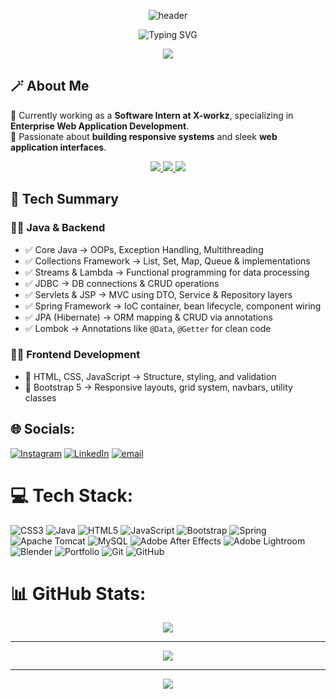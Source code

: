 <div align="center">

![header](https://capsule-render.vercel.app/api?type=venom&height=150&color=gradient&text=Vaibhav%20Naik&animation=fadeIn&textBg=false)

</div>

<p align="center">
  <img src="https://readme-typing-svg.demolab.com?font=Fira+Code&size=28&pause=1200&center=true&vCenter=true&width=900&lines=Hi%2C+I'm+Vaibhav+Naik;Software+Intern+%40+X-workz;Enterprise+Web+App+Developer;I+love+responsive+UIs+%26+clean+systems" alt="Typing SVG" />
</p>
<p align="center">
  <img src="https://capsule-render.vercel.app/api?type=rect&height=2&color=43265D,8E44AD,B16BD6,7F5CA2" />
</p>

## 🪄 About Me  
🔭 Currently working as a **Software Intern at X-workz**, specializing in **Enterprise Web Application Development**.  
🌱 Passionate about **building responsive systems** and sleek **web application interfaces**.  

<div align="center">
  <a href="mailto:vaibhavnaik32275@gmail.com">
    <img src="https://img.shields.io/badge/Email-vaibhavnaik32275%40gmail.com-red?style=for-the-badge&logo=gmail" />
  </a>
  <a href="https://01vaibhavnaik.github.io/Protfolio/" target="_blank">
  <img src="https://img.shields.io/badge/Portfolio-Visit-2ECC71?style=for-the-badge&logo=googlechrome&logoColor=white" />
</a>
  <a href="https://01vaibhavnaik.github.io/Protfolio/Vaibhav-Naik-CV(1).pdf" target="_blank">
  <img src="https://img.shields.io/badge/Resume-Download-2ECC71?style=for-the-badge&logo=markdown&logoColor=white" />
</a>
</div>

## 🚀 Tech Summary  

### 👨‍💻 Java & Backend
- ✅ Core Java → OOPs, Exception Handling, Multithreading  
- ✅ Collections Framework → List, Set, Map, Queue & implementations  
- ✅ Streams & Lambda → Functional programming for data processing  
- ✅ JDBC → DB connections & CRUD operations  
- ✅ Servlets & JSP → MVC using DTO, Service & Repository layers  
- ✅ Spring Framework → IoC container, bean lifecycle, component wiring  
- ✅ JPA (Hibernate) → ORM mapping & CRUD via annotations  
- ✅ Lombok → Annotations like `@Data`, `@Getter` for clean code  

### 👨‍💻 Frontend Development
- 🎨 HTML, CSS, JavaScript → Structure, styling, and validation  
- 🎯 Bootstrap 5 → Responsive layouts, grid system, navbars, utility classes  

## 🌐 Socials:
[![Instagram](https://img.shields.io/badge/Instagram-%23E4405F.svg?logo=Instagram&logoColor=white)](https://instagram.com/vaibhav_._naik_) [![LinkedIn](https://img.shields.io/badge/LinkedIn-%230077B5.svg?logo=linkedin&logoColor=white)](https://linkedin.com/in/Vaibhav) [![email](https://img.shields.io/badge/Email-D14836?logo=gmail&logoColor=white)](mailto:vaibhavnaik32275@gmail.com) 

# 💻 Tech Stack:
![CSS3](https://img.shields.io/badge/css3-%231572B6.svg?style=for-the-badge&logo=css3&logoColor=white) ![Java](https://img.shields.io/badge/java-%23ED8B00.svg?style=for-the-badge&logo=openjdk&logoColor=white) ![HTML5](https://img.shields.io/badge/html5-%23E34F26.svg?style=for-the-badge&logo=html5&logoColor=white) ![JavaScript](https://img.shields.io/badge/javascript-%23323330.svg?style=for-the-badge&logo=javascript&logoColor=%23F7DF1E) ![Bootstrap](https://img.shields.io/badge/bootstrap-%238511FA.svg?style=for-the-badge&logo=bootstrap&logoColor=white) ![Spring](https://img.shields.io/badge/spring-%236DB33F.svg?style=for-the-badge&logo=spring&logoColor=white) ![Apache Tomcat](https://img.shields.io/badge/apache%20tomcat-%23F8DC75.svg?style=for-the-badge&logo=apache-tomcat&logoColor=black) ![MySQL](https://img.shields.io/badge/mysql-4479A1.svg?style=for-the-badge&logo=mysql&logoColor=white) ![Adobe After Effects](https://img.shields.io/badge/Adobe%20After%20Effects-9999FF.svg?style=for-the-badge&logo=Adobe%20After%20Effects&logoColor=white) ![Adobe Lightroom](https://img.shields.io/badge/Adobe%20Lightroom-31A8FF.svg?style=for-the-badge&logo=Adobe%20Lightroom&logoColor=white) ![Blender](https://img.shields.io/badge/blender-%23F5792A.svg?style=for-the-badge&logo=blender&logoColor=white) ![Portfolio](https://img.shields.io/badge/Portfolio-%23000000.svg?style=for-the-badge&logo=firefox&logoColor=#FF7139) ![Git](https://img.shields.io/badge/git-%23F05033.svg?style=for-the-badge&logo=git&logoColor=white) ![GitHub](https://img.shields.io/badge/github-%23121011.svg?style=for-the-badge&logo=github&logoColor=white)
# 📊 GitHub Stats:
<p align="center">
 <img src="https://nirzak-streak-stats.vercel.app/?user=01vaibhavnaik&theme=vision-friendly-dark&hide_border=false" />
</p>
  <hr>
  <p align="center">
   <img src="https://github-readme-stats.vercel.app/api?username=01vaibhavnaik&theme=vision-friendly-dark&hide_border=false&include_all_commits=false&count_private=false" />
  </p>
  <hr>
    <p align="center">
  <img src="https://github-readme-stats.vercel.app/api/top-langs/?username=01vaibhavnaik&theme=vision-friendly-dark&hide_border=false&include_all_commits=false&count_private=false&layout=compact" />
</p>






